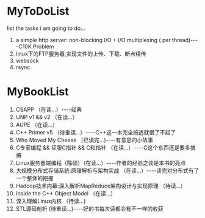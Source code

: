 MyToDoList
==========

list the tasks i am going to do...

1. a simple http server: non-blocking I/O + I/O multiplexing ( per thread)----C10K Problem
2. linux下的FTP服务器,实现文件的上传、下载、断点续传
3. websock
4. rsync



MyBookList
==========
1. CSAPP （在读...）----经典
2. UNP v1 && v2 （在读...）
3. AUPE （在读...）
4. C++ Primer v5 （待重读...）----C++这一本完全搞透就很了不起了
5. Who Moved My Cheese （已读完...)----有意思的小故事
6. C专家编程 && 征服C指针 && C和指针 （在读...）----C这个东西还是要多搞搞
7. Linux服务器端编程（陈硕）（在读...）----作者的经验之谈是本书的亮点
8. 大规模分布式存储系统:原理解析与架构实战 （在读...）----读完对分布式有了一个整体的把握
9. Hadoop技术内幕:深入解析MapReduce架构设计与实现原理  （待读...）
10. Inside the C++ Object Model （在读...）
11. 深入理解Linux内核 （待读...)
12. STL源码剖析 (待重读...)----好的书每次读都会有不一样的收获
